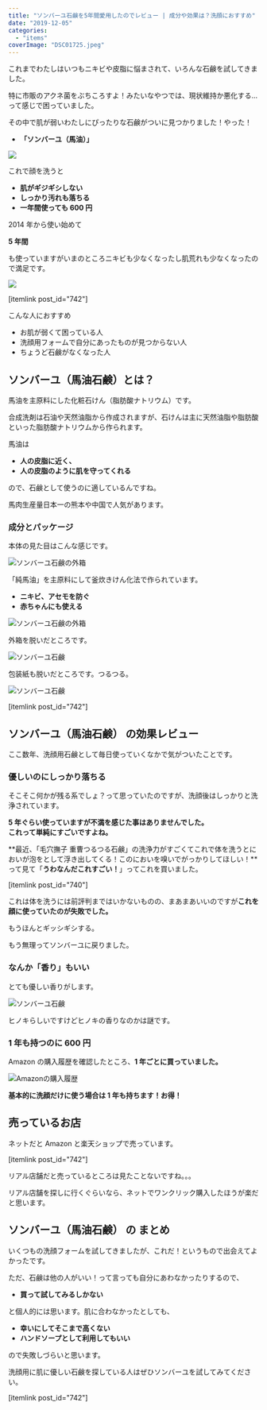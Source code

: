```yaml
---
title: "ソンバーユ石鹸を5年間愛用したのでレビュー | 成分や効果は？洗顔におすすめ"
date: "2019-12-05"
categories:
  - "items"
coverImage: "DSC01725.jpeg"
---
```


これまでわたしはいつもニキビや皮脂に悩まされて、いろんな石鹸を試してきました。

特に市販のアクネ菌をぶちころすよ！みたいなやつでは、現状維持か悪化する…って感じで困っていました。

その中で肌が弱いわたしにぴったりな石鹸がついに見つかりました！やった！

- **「ソンバーユ（馬油）」**

![](images/DSC01724.jpeg)

これで顔を洗うと

- **肌がギジギシしない**
- **しっかり汚れも落ちる**
- **一年間使っても 600 円**

2014 年から使い始めて

**5 年間**

も使っていますがいまのところニキビも少なくなったし肌荒れも少なくなったので満足です。

![](images/bad-1253889_1280.jpg)

\[itemlink post_id="742"\]

こんな人におすすめ

- お肌が弱くて困っている人
- 洗顔用フォームで自分にあったものが見つからない人
- ちょうど石鹸がなくなった人

## ソンバーユ（馬油石鹸）とは？

馬油を主原料にした化粧石けん（脂肪酸ナトリウム）です。

合成洗剤は石油や天然油脂から作成されますが、石けんは主に天然油脂や脂肪酸といった脂肪酸ナトリウムから作られます。

馬油は

- **人の皮脂に近く、**
- **人の皮脂のように肌を守ってくれる**

ので、石鹸として使うのに適しているんですね。

馬肉生産量日本一の熊本や中国で人気があります。

### 成分とパッケージ

本体の見た目はこんな感じです。

![ソンバーユ石鹸の外箱](images/DSC01724.jpeg)

「純馬油」を主原料にして釜炊きけん化法で作られています。

- **ニキビ、アセモを防ぐ**
- **赤ちゃんにも使える**

![ソンバーユ石鹸の外箱](images/DSC01726.jpeg)

外箱を脱いだところです。

![ソンバーユ石鹸](images/DSC01721.jpeg)

包装紙も脱いだところです。つるつる。

![ソンバーユ石鹸](images/DSC01722.jpeg)

\[itemlink post_id="742"\]

## ソンバーユ（馬油石鹸） の効果レビュー

ここ数年、洗顔用石鹸として毎日使っていくなかで気がついたことです。

### 優しいのにしっかり落ちる

そこそこ何かが残る系でしょ？って思っていたのですが、洗顔後はしっかりと洗浄されています。

**5 年ぐらい使っていますが不満を感じた事はありませんでした。**  
**これって単純にすごいですよね。**

**最近、「毛穴撫子 重曹つるつる石鹸」の洗浄力がすごくてこれで体を洗うとにおいが泡をとして浮き出してくる！このにおいを嗅いでがっかりしてほしい！**って見て「**うわなんだこれすごい！**」ってこれを買いました。

\[itemlink post_id="740"\]

これは体を洗うには前評判まではいかないものの、まあまあいいのですが**これを顔に使っていたのが失敗でした。**

もうほんとギッシギシする。

もう無理ってソンバーユに戻りました。

### なんか「香り」もいい

とても優しい香りがします。

![ソンバーユ石鹸](images/DSC01723.jpeg)

ヒノキらしいですけどヒノキの香りなのかは謎です。

### 1 年も持つのに 600 円

Amazon の購入履歴を確認したところ、**1 年ごとに買っていました。**

![Amazonの購入履歴](images/image-510x1024.png)

**基本的に洗顔だけに使う場合は 1 年も持ちます！お得！**

## 売っているお店

ネットだと Amazon と楽天ショップで売っています。

\[itemlink post_id="742"\]

リアル店舗だと売っているところは見たことないですね。。。

リアル店舗を探しに行くぐらいなら、ネットでワンクリック購入したほうが楽だと思います。

## ソンバーユ（馬油石鹸） の まとめ

いくつもの洗顔フォームを試してきましたが、これだ！というもので出会えてよかったです。

ただ、石鹸は他の人がいい！って言っても自分にあわなかったりするので、

- **買って試してみるしかない**

と個人的には思います。肌に合わなかったとしても、

- **幸いにしてそこまで高くない**
- **ハンドソープとして利用してもいい**

ので失敗しづらいと思います。

洗顔用に肌に優しい石鹸を探している人はぜひソンバーユを試してみてください。

\[itemlink post_id="742"\]
